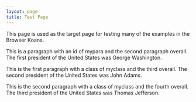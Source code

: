 ```yaml
---
layout: page
title: Test Page
---
```

This page is used as the target page for testing many of the examples
in the Browser Koans.

<p id="mypara">
    This is a paragraph with an id of mypara and the second paragraph overall.
    The first president of the United States was George Washington.
</p>

<p class="myclass">
    This is the first paragraph with a class of myclass and the third overall.
    The second president of the United States was John Adams.
</p>

<p class="myclass">
    This is the second paragraph with a class of myclass and the fourth overall.
    The third president of the United States was Thomas Jefferson.
</p>